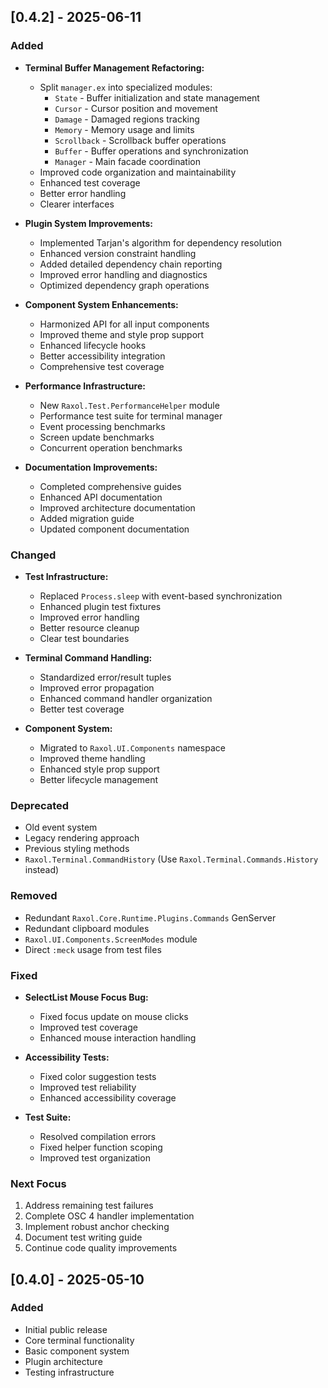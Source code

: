 ## [0.4.2] - 2025-06-11

### Added

- **Terminal Buffer Management Refactoring:**

  - Split `manager.ex` into specialized modules:
    - `State` - Buffer initialization and state management
    - `Cursor` - Cursor position and movement
    - `Damage` - Damaged regions tracking
    - `Memory` - Memory usage and limits
    - `Scrollback` - Scrollback buffer operations
    - `Buffer` - Buffer operations and synchronization
    - `Manager` - Main facade coordination
  - Improved code organization and maintainability
  - Enhanced test coverage
  - Better error handling
  - Clearer interfaces

- **Plugin System Improvements:**

  - Implemented Tarjan's algorithm for dependency resolution
  - Enhanced version constraint handling
  - Added detailed dependency chain reporting
  - Improved error handling and diagnostics
  - Optimized dependency graph operations

- **Component System Enhancements:**

  - Harmonized API for all input components
  - Improved theme and style prop support
  - Enhanced lifecycle hooks
  - Better accessibility integration
  - Comprehensive test coverage

- **Performance Infrastructure:**

  - New `Raxol.Test.PerformanceHelper` module
  - Performance test suite for terminal manager
  - Event processing benchmarks
  - Screen update benchmarks
  - Concurrent operation benchmarks

- **Documentation Improvements:**
  - Completed comprehensive guides
  - Enhanced API documentation
  - Improved architecture documentation
  - Added migration guide
  - Updated component documentation

### Changed

- **Test Infrastructure:**

  - Replaced `Process.sleep` with event-based synchronization
  - Enhanced plugin test fixtures
  - Improved error handling
  - Better resource cleanup
  - Clear test boundaries

- **Terminal Command Handling:**

  - Standardized error/result tuples
  - Improved error propagation
  - Enhanced command handler organization
  - Better test coverage

- **Component System:**
  - Migrated to `Raxol.UI.Components` namespace
  - Improved theme handling
  - Enhanced style prop support
  - Better lifecycle management

### Deprecated

- Old event system
- Legacy rendering approach
- Previous styling methods
- `Raxol.Terminal.CommandHistory` (Use `Raxol.Terminal.Commands.History` instead)

### Removed

- Redundant `Raxol.Core.Runtime.Plugins.Commands` GenServer
- Redundant clipboard modules
- `Raxol.UI.Components.ScreenModes` module
- Direct `:meck` usage from test files

### Fixed

- **SelectList Mouse Focus Bug:**

  - Fixed focus update on mouse clicks
  - Improved test coverage
  - Enhanced mouse interaction handling

- **Accessibility Tests:**

  - Fixed color suggestion tests
  - Improved test reliability
  - Enhanced accessibility coverage

- **Test Suite:**
  - Resolved compilation errors
  - Fixed helper function scoping
  - Improved test organization

### Next Focus

1. Address remaining test failures
2. Complete OSC 4 handler implementation
3. Implement robust anchor checking
4. Document test writing guide
5. Continue code quality improvements

## [0.4.0] - 2025-05-10

### Added

- Initial public release
- Core terminal functionality
- Basic component system
- Plugin architecture
- Testing infrastructure
